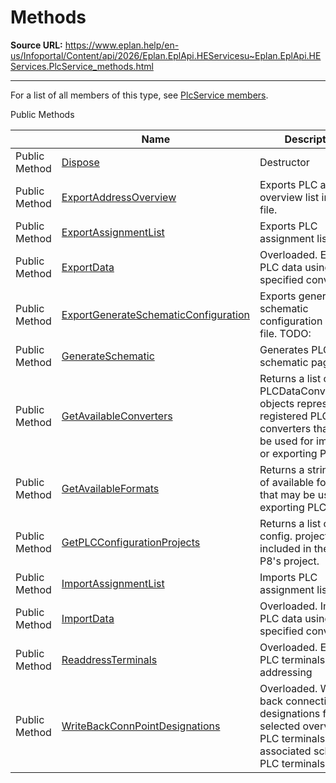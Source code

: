 # Methods

**Source URL:** https://www.eplan.help/en-us/Infoportal/Content/api/2026/Eplan.EplApi.HEServicesu~Eplan.EplApi.HEServices.PlcService_methods.html

---

For a list of all members of this type, see [PlcService members](Eplan.EplApi.HEServicesu~Eplan.EplApi.HEServices.PlcService_members.html).

Public Methods

|  | Name | Description |
| --- | --- | --- |
| Public Method | [Dispose](Eplan.EplApi.HEServicesu~Eplan.EplApi.HEServices.PlcService~Dispose().html) | Destructor |
| Public Method | [ExportAddressOverview](Eplan.EplApi.HEServicesu~Eplan.EplApi.HEServices.PlcService~ExportAddressOverview.html) | Exports PLC address overview list into csv file. |
| Public Method | [ExportAssignmentList](Eplan.EplApi.HEServicesu~Eplan.EplApi.HEServices.PlcService~ExportAssignmentList.html) | Exports PLC assignment lists |
| Public Method | [ExportData](Eplan.EplApi.HEServicesu~Eplan.EplApi.HEServices.PlcService~ExportData.html) | Overloaded. Exports PLC data using the specified converter. |
| Public Method | [ExportGenerateSchematicConfiguration](Eplan.EplApi.HEServicesu~Eplan.EplApi.HEServices.PlcService~ExportGenerateSchematicConfiguration.html) | Exports generate schematic configuration into xml file. TODO: |
| Public Method | [GenerateSchematic](Eplan.EplApi.HEServicesu~Eplan.EplApi.HEServices.PlcService~GenerateSchematic.html) | Generates PLC schematic pages. |
| Public Method | [GetAvailableConverters](Eplan.EplApi.HEServicesu~Eplan.EplApi.HEServices.PlcService~GetAvailableConverters.html) | Returns a list of PLCDataConverterInfo objects representing registered PLC converters that may be used for importing or exporting PLC data. |
| Public Method | [GetAvailableFormats](Eplan.EplApi.HEServicesu~Eplan.EplApi.HEServices.PlcService~GetAvailableFormats.html) | Returns a string array of available formats that may be used for exporting PLC data. |
| Public Method | [GetPLCConfigurationProjects](Eplan.EplApi.HEServicesu~Eplan.EplApi.HEServices.PlcService~GetPLCConfigurationProjects.html) | Returns a list of PLC config. projects included in the EPLAN P8's project. |
| Public Method | [ImportAssignmentList](Eplan.EplApi.HEServicesu~Eplan.EplApi.HEServices.PlcService~ImportAssignmentList.html) | Imports PLC assignment lists. |
| Public Method | [ImportData](Eplan.EplApi.HEServicesu~Eplan.EplApi.HEServices.PlcService~ImportData.html) | Overloaded. Imports PLC data using the specified converter. |
| Public Method | [ReaddressTerminals](Eplan.EplApi.HEServicesu~Eplan.EplApi.HEServices.PlcService~ReaddressTerminals.html) | Overloaded. Executes PLC terminals addressing |
| Public Method | [WriteBackConnPointDesignations](Eplan.EplApi.HEServicesu~Eplan.EplApi.HEServices.PlcService~WriteBackConnPointDesignations.html) | Overloaded. Writes back connection point designations from the selected overview PLC terminals to associated schematic PLC terminals. |


